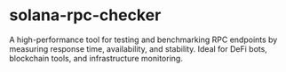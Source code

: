 # solana-rpc-checker
A high-performance tool for testing and benchmarking RPC endpoints by measuring response time, availability, and stability. Ideal for DeFi bots, blockchain tools, and infrastructure monitoring.
